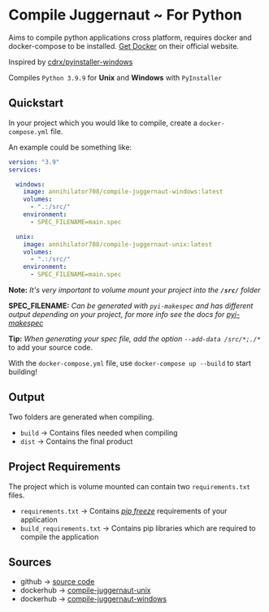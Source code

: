 # Compile Juggernaut ~ For Python
Aims to compile python applications cross platform, requires docker and docker-compose to be installed. [Get Docker](https://docs.docker.com/get-docker/) on their official website.

Inspired by [cdrx/pyinstaller-windows](https://hub.docker.com/r/cdrx/pyinstaller-windows)

Compiles `Python 3.9.9` for **Unix** and **Windows** with `PyInstaller`

## Quickstart

In your project which you would like to compile, create a `docker-compose.yml` file. 

An example could be something like:
```yml
version: "3.9"
services:

  windows:
    image: annihilator708/compile-juggernaut-windows:latest
    volumes:
      - ".:/src/"
    environment:
      - SPEC_FILENAME=main.spec

  unix:
    image: annihilator708/compile-juggernaut-unix:latest
    volumes:
      - ".:/src/"
    environment:
      - SPEC_FILENAME=main.spec
```
**Note:** *It's very important to volume mount your project into the* ***`/src/`*** *folder*

**SPEC_FILENAME:** *Can be generated with `pyi-makespec` and has different output depending on your project, for more info see the docs for [pyi-makespec](https://pyinstaller.org/en/stable/man/pyi-makespec.html)*

**Tip:** *When generating your spec file, add the option `--add-data /src/*;./*`* to add your source code.

With the `docker-compose.yml` file, use `docker-compose up --build` to start building!

## Output

Two folders are generated when compiling.
- `build` -> Contains files needed when compiling
- `dist` -> Contains the final product

## Project Requirements

The project which is volume mounted can contain two `requirements.txt` files.
- `requirements.txt` -> Contains *[pip freeze](https://pip.pypa.io/en/stable/cli/pip_freeze/https://pip.pypa.io/en/stable/cli/pip_freeze/)* requirements of your application
- `build_requirements.txt` -> Contains pip libraries which are required to compile the application

## Sources
- github -> [source code](https://github.com/0x78f1935/compile-juggernaut)
- dockerhub -> [compile-juggernaut-unix](https://hub.docker.com/repository/docker/annihilator708/compile-juggernaut-unix)
- dockerhub -> [compile-juggernaut-windows](https://hub.docker.com/repository/docker/annihilator708/compile-juggernaut-windows)